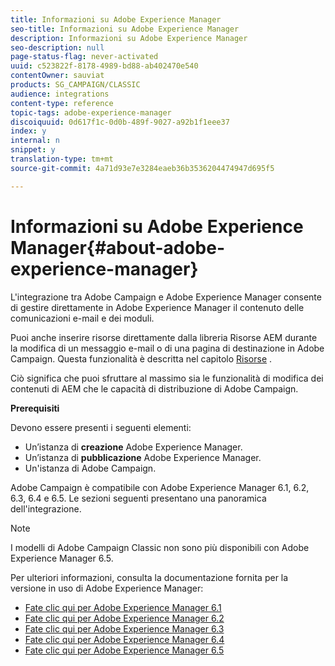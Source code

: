 ```yaml
---
title: Informazioni su Adobe Experience Manager
seo-title: Informazioni su Adobe Experience Manager
description: Informazioni su Adobe Experience Manager
seo-description: null
page-status-flag: never-activated
uuid: c523822f-8178-4989-bd88-ab402470e540
contentOwner: sauviat
products: SG_CAMPAIGN/CLASSIC
audience: integrations
content-type: reference
topic-tags: adobe-experience-manager
discoiquuid: 0d617f1c-0d0b-489f-9027-a92b1f1eee37
index: y
internal: n
snippet: y
translation-type: tm+mt
source-git-commit: 4a71d93e7e3284eaeb36b3536204474947d695f5

---
```



# Informazioni su Adobe Experience Manager{#about-adobe-experience-manager}

L&#39;integrazione tra Adobe Campaign e Adobe Experience Manager consente di gestire direttamente in Adobe Experience Manager il contenuto delle comunicazioni e-mail e dei moduli.

Puoi anche inserire risorse direttamente dalla libreria Risorse AEM durante la modifica di un messaggio e-mail o di una pagina di destinazione in Adobe Campaign. Questa funzionalità è descritta nel capitolo [Risorse](../../integrations/using/sharing-assets-with-adobe-experience-cloud.md) .

Ciò significa che puoi sfruttare al massimo sia le funzionalità di modifica dei contenuti di AEM che le capacità di distribuzione di Adobe Campaign.

**Prerequisiti**

Devono essere presenti i seguenti elementi:

* Un’istanza di **creazione** Adobe Experience Manager.
* Un’istanza di **pubblicazione** Adobe Experience Manager.
* Un&#39;istanza di Adobe Campaign.

Adobe Campaign è compatibile con Adobe Experience Manager 6.1, 6.2, 6.3, 6.4 e 6.5. Le sezioni seguenti presentano una panoramica dell&#39;integrazione.

>[!NOTE]
>
>I modelli di Adobe Campaign Classic non sono più disponibili con Adobe Experience Manager 6.5.

Per ulteriori informazioni, consulta la documentazione fornita per la versione in uso di Adobe Experience Manager:

* [Fate clic qui per Adobe Experience Manager 6.1](https://docs.adobe.com/docs/en/aem/6-1/administer/integration/marketing-cloud/campaign/campaignonpremise.html)
* [Fate clic qui per Adobe Experience Manager 6.2](https://docs.adobe.com/docs/en/aem/6-2/administer/integration/marketing-cloud/campaign/campaignonpremise.html)
* [Fate clic qui per Adobe Experience Manager 6.3](https://helpx.adobe.com/experience-manager/6-3/sites/administering/using/campaignonpremise.html)
* [Fate clic qui per Adobe Experience Manager 6.4](https://helpx.adobe.com/experience-manager/6-4/sites/administering/using/campaignonpremise.html)
* [Fate clic qui per Adobe Experience Manager 6.5](https://helpx.adobe.com/experience-manager/6-5/sites/administering/using/campaignonpremise.html)
